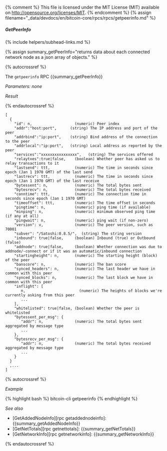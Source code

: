 {% comment %}
This file is licensed under the MIT License (MIT) available on
http://opensource.org/licenses/MIT.
{% endcomment %}
{% assign filename="_data/devdocs/en/bitcoin-core/rpcs/rpcs/getpeerinfo.md" %}

##### GetPeerInfo
{% include helpers/subhead-links.md %}

{% assign summary_getPeerInfo="returns data about each connected network node as a json array of objects." %}

{% autocrossref %}

The `getpeerinfo` RPC {{summary_getPeerInfo}}

*Parameters: none*

*Result*

{% endautocrossref %}

    [
      {
        "id": n,                   (numeric) Peer index
        "addr":"host:port",      (string) The IP address and port of the peer
        "addrbind":"ip:port",    (string) Bind address of the connection to the peer
        "addrlocal":"ip:port",   (string) Local address as reported by the peer
        "services":"xxxxxxxxxxxxxxxx",   (string) The services offered
        "relaytxes":true|false,    (boolean) Whether peer has asked us to relay transactions to it
        "lastsend": ttt,           (numeric) The time in seconds since epoch (Jan 1 1970 GMT) of the last send
        "lastrecv": ttt,           (numeric) The time in seconds since epoch (Jan 1 1970 GMT) of the last receive
        "bytessent": n,            (numeric) The total bytes sent
        "bytesrecv": n,            (numeric) The total bytes received
        "conntime": ttt,           (numeric) The connection time in seconds since epoch (Jan 1 1970 GMT)
        "timeoffset": ttt,         (numeric) The time offset in seconds
        "pingtime": n,             (numeric) ping time (if available)
        "minping": n,              (numeric) minimum observed ping time (if any at all)
        "pingwait": n,             (numeric) ping wait (if non-zero)
        "version": v,              (numeric) The peer version, such as 70001
        "subver": "/Satoshi:0.8.5/",  (string) The string version
        "inbound": true|false,     (boolean) Inbound (true) or Outbound (false)
        "addnode": true|false,     (boolean) Whether connection was due to addnode/-connect or if it was an automatic/inbound connection
        "startingheight": n,       (numeric) The starting height (block) of the peer
        "banscore": n,             (numeric) The ban score
        "synced_headers": n,       (numeric) The last header we have in common with this peer
        "synced_blocks": n,        (numeric) The last block we have in common with this peer
        "inflight": [
           n,                        (numeric) The heights of blocks we're currently asking from this peer
           ...
        ],
        "whitelisted": true|false, (boolean) Whether the peer is whitelisted
        "bytessent_per_msg": {
           "addr": n,              (numeric) The total bytes sent aggregated by message type
           ...
        },
        "bytesrecv_per_msg": {
           "addr": n,              (numeric) The total bytes received aggregated by message type
           ...
        }
      }
      ,...
    ]

{% autocrossref %}

*Example*

{% highlight bash %}
bitcoin-cli getpeerinfo
{% endhighlight %}

*See also*

* [GetAddedNodeInfo][rpc getaddednodeinfo]: {{summary_getAddedNodeInfo}}
* [GetNetTotals][rpc getnettotals]: {{summary_getNetTotals}}
* [GetNetworkInfo][rpc getnetworkinfo]: {{summary_getNetworkInfo}}

{% endautocrossref %}
